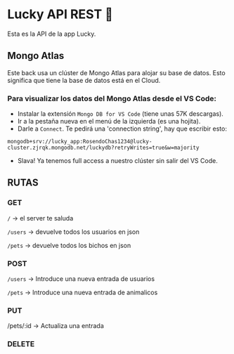 # Lucky API REST 🐾

Esta es la API de la app Lucky.

## Mongo Atlas

Este back usa un clúster de Mongo Atlas para alojar su base de datos. Esto significa que tiene la base de datos está en el Cloud.

### Para visualizar los datos del Mongo Atlas desde el VS Code:

- Instalar la extensión `Mongo DB for VS Code` (tiene unas 57K descargas).
- Ir a la pestaña nueva en el menú de la izquierda (es una hojita).
- Darle a `Connect`. Te pedirá una 'connection string', hay que escribir esto:

`mongodb+srv://lucky_app:RosendoChas1234@lucky-cluster.zjrqk.mongodb.net/luckydb?retryWrites=true&w=majority`

- Slava! Ya tenemos full access a nuestro clúster sin salir del VS Code.

## RUTAS

### GET

`/` → el server te saluda

`/users` → devuelve todos los usuarios en json

`/pets` → devuelve todos los bichos en json

### POST

`/users` → Introduce una nueva entrada de usuarios

`/pets` → Introduce una nueva entrada de animalicos

### PUT

/pets/:id → Actualiza una entrada

### DELETE
